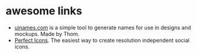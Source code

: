 # awesome links

 - [uinames.com](http://uinames.com) is a simple tool to generate names for use in designs and mockups. Made by Thom.
 - [Perfect Icons](http://perfecticons.com). The easiest way to create resolution independent social icons.
